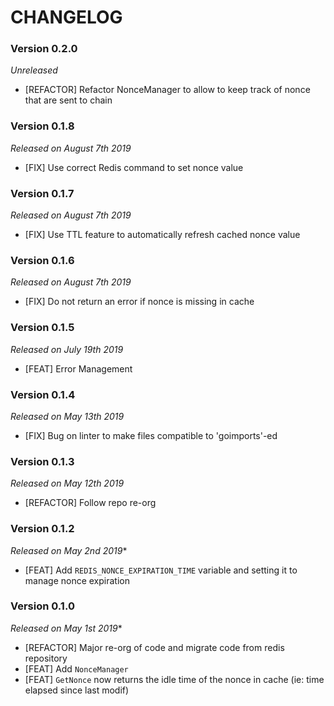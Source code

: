 # CHANGELOG

### Version 0.2.0

*Unreleased*

- [REFACTOR] Refactor NonceManager to allow to keep track of nonce that are sent to chain

### Version 0.1.8

*Released on August 7th 2019*

- [FIX] Use correct Redis command to set nonce value

### Version 0.1.7

*Released on August 7th 2019*

- [FIX] Use TTL feature to automatically refresh cached nonce value

### Version 0.1.6

*Released on August 7th 2019*

- [FIX] Do not return an error if nonce is missing in cache

### Version 0.1.5

*Released on July 19th 2019*

- [FEAT] Error Management

### Version 0.1.4

*Released on May 13th 2019*

- [FIX] Bug on linter to make files compatible to 'goimports'-ed

### Version 0.1.3

*Released on May 12th 2019*

- [REFACTOR] Follow repo re-org

### Version 0.1.2

*Released on May 2nd 2019**

- [FEAT] Add `REDIS_NONCE_EXPIRATION_TIME` variable and setting it to manage nonce expiration

### Version 0.1.0

*Released on May 1st 2019**

- [REFACTOR] Major re-org of code and migrate code from redis repository
- [FEAT] Add `NonceManager`
- [FEAT] `GetNonce` now returns the idle time of the nonce in cache (ie: time elapsed since last modif)

